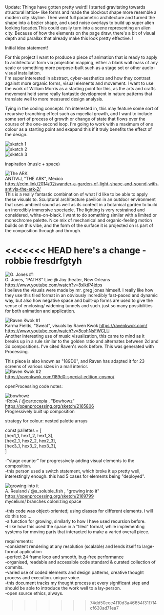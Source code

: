 

Update: Things have gotten pretty weird! I started gravitating towards structural lattice- like forms and made the blockout shape more resemble a modern city skyline. Then went full parametric architecture and turned the shape into a bezier shape, and used noise overlays to build up super alien looking facades.This could easily turn into a scene representing an alien city. Because of how the elements on the page draw, there's a bit of visual depth and parallax that already make this look pretty effective.
!




Initial idea statement!

For this project I want to produce a piece of animation that is ready to apply to architectural form via projection mapping, either a blank wall mass of any scale or something more purpose-built such as a stage set or other audio-visual installation.\
I'm super interested in abstract, cyber-aesthetics and how they contrast against more organic forms, visual elements and movement. 
I want to use the work of William Morris as a starting point for this, as the arts and crafts movement held some really fantastic development in nature patterns that translate well to more measured design analysis.

Tying in the coding concepts I'm interested in, this may feature some sort of recursive branching effect such as mycelial growth, and I want to include some sort of process of growth or change of state that flows over the course of the one-second loop. 
I'm going to work with a maximum of one colour as a starting point and exapand this if it truly benefits the effect of the design.

![sketch 1](https://github.com/23-MDDN342/parameterised-space-robin-haxx/blob/master/sketch.jpg?raw=true)\
![sketch 2](https://github.com/23-MDDN342/parameterised-space-robin-haxx/blob/master/readmeImages/sketch2.jpg?raw=true)\
![sketch 3](https://github.com/23-MDDN342/parameterised-space-robin-haxx/blob/master/readmeImages/sketch3.jpg?raw=true)

inspiration (music + space)

![The ARK](https://github.com/23-MDDN342/parameterised-space-robin-haxx/blob/master/readmeImages/theArk.png?raw=true)\
ANTIVIJ, "THE ARK", Mexico \
https://cdm.link/2014/02/wander-a-garden-of-light-shape-and-sound-with-antivjs-the-ark-2/ \
This is a really fantastic combination of what I'd like to be able to apply these visuals to. Sculptural architecture pavilion in an outdoor environment that uses ambient sound as well as its contect in a botanical garden to build an incredibly immersive spectacle. The lighting is very restrained and considered, white-on-black. I want to do something similar with a limited or monochrome palette. Nice mix of mechanical and organic-feeling motion builds on this vibe, and the form of the surface it is projected on is part of the composition through and through.

<<<<<<< HEAD
here's a change -robbie
fresdrfgtyh
=======
![G. Jones #1](https://github.com/23-MDDN342/parameterised-space-robin-haxx/blob/master/readmeImages/gJones1.png?raw=true)\
G. Jones, "PATHS" Live @ Joy theater, New Orleans\
https://www.youtube.com/watch?v=8xlktP4jdps \
I believe the visuals were made by mr. greg jones himself. I really like how they use this tiled format in an obviously incredibly fast-paced and dynamic way, but also how negative space and built-up forms are used to give the sense of enclosing/ widening tunnels and such. just so many possibilities for both animation and application.

![Raven Kwok #1](https://github.com/23-MDDN342/parameterised-space-robin-haxx/blob/master/readmeImages/karmaFields1.png?raw=true)\
Karma Fields, "Sweat", visuals by Raven Kwok https://ravenkwok.com/ \
https://www.youtube.com/watch?v=8eohNsFWCLU \
Another interesting use of music visualization, this came to mind as it breaks up in a rule similar to the golden ratio and alternates between 2d and 3d compositions. I've cited Raven's work before. This was generated with Processing.

This piece is also known as "189D0", and Raven has adapted it for 23 screens of various sizes in a mall interior. \
![Raven Kwok #2](https://github.com/23-MDDN342/parameterised-space-robin-haxx/blob/master/readmeImages/ravenKwok2.png?raw=true)\
https://ravenkwok.com/189d0-special-edition-cosmo/

openProcessing code notes:

![bowhowz](https://github.com/23-MDDN342/parameterised-space-robin-haxx/blob/master/readmeImages/bowhowz.png?raw=true)\
-RobA / @cartocopia , "Bowhowz"\
https://openprocessing.org/sketch/2165806 \
Progressively built up composition

strategy for colour: nested palette arrays

const pallettes = [\
    [hex1_1, hex1_2, hex1_3],\
    [hex2_1, hex2_2, hex2_3],\
    [hex3_1, hex3_2, hex3_3],\
]

-"stage counter" for progressively adding visual elements to the composition. \
-this person used a switch statement, which broke it up pretty well,
interestingly enough. this had 5 cases for elements being "deployed".

![growing into it](https://github.com/23-MDDN342/parameterised-space-robin-haxx/blob/master/readmeImages/growingIntoIt.png?raw=true)\
A. Reuland / @a_soluble_fish , "growing into it"\
https://openprocessing.org/sketch/2169799 \
mycelium/ branches colonizing space

-this code was object-oriented; using classes for different elements.
i will do this too ...\
-a function for growing, similarly to how I have used recursion before.\
-I like how this used the space in a "tiled" format, while implementing
systems for moving parts that interacted to make a varied overall piece.

requirements:\
-consistent rendering at any resolution (scalable) and lends 
 itself to large-format application\
-perfect 24 frame loop and smooth, bug-free performance\
-organised, readable and accessible code standard
 & curated collection of commits. \
-varied use of coded elements and design patterns, creative 
 thought process and execution. unique voice.\
-this document tracks my thought process at every significant step
 and should be able to introduce the work well to a lay-person.\
-open source ethics, always.
>>>>>>> 74dd50cee4f10d3a46654f31f7f4cf630ad71ea7

